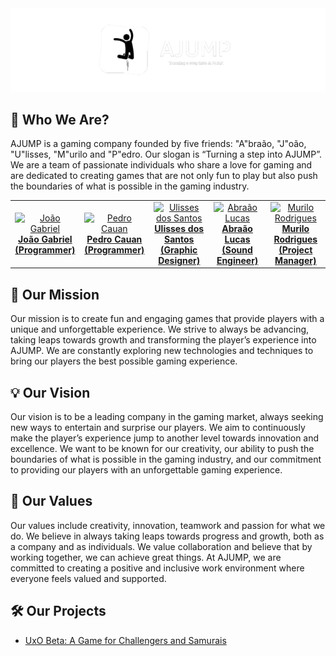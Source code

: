 <div align="center">
  <img src="https://github.com/AJUMP-Corp/.github/blob/main/ajump_banner.png" alt="AJUMP Banner">
</div>

## 👥 Who We Are?
AJUMP is a gaming company founded by five friends: "A"braão, "J"oão, "U"lisses, "M"urilo and "P"edro. Our slogan is “Turning a step into AJUMP”. We are a team of passionate individuals who share a love for gaming and are dedicated to creating games that are not only fun to play but also push the boundaries of what is possible in the gaming industry.
<table align="center">
  <tr>
    <td align="center"><a href="https://github.com/JGabrielJ" target="_blank"><img width="128px" height="128px" src="https://avatars.githubusercontent.com/u/95143389?v=4" alt="João Gabriel"><br><b>João Gabriel<br>(Programmer)</b></a></td>
    <td align="center"><a href="https://github.com/Cauan87" target="_blank"><img width="128px" height="128px" src="https://avatars.githubusercontent.com/u/92456337?v=4" alt="Pedro Cauan"><br><b>Pedro Cauan<br>(Programmer)</b></a></td>
    <td align="center"><a href="https://github.com/Ulisses-Eufrauzino" target="_blank"><img width="128px" height="128px" src="https://avatars.githubusercontent.com/u/89611699?v=4" alt="Ulisses dos Santos"><br><b>Ulisses dos Santos<br>(Graphic Designer)</b></a></td>
    <td align="center"><a href="https://github.com/abraaolucassb" target="_blank"><img width="128px" height="128px" src="https://avatars.githubusercontent.com/u/103671057?v=4" alt="Abraão Lucas"><br><b>Abraão Lucas<br>(Sound Engineer)</b></a></td>
    <td align="center"><a href="https://github.com/MuriloPensativo" target="_blank"><img width="128px" height="128px" src="https://avatars.githubusercontent.com/u/106769022?v=4" alt="Murilo Rodrigues"><br><b>Murilo Rodrigues<br>(Project Manager)</b></a></td>
  </tr>
</table>

## 🎯 Our Mission
Our mission is to create fun and engaging games that provide players with a unique and unforgettable experience. We strive to always be advancing, taking leaps towards growth and transforming the player’s experience into AJUMP. We are constantly exploring new technologies and techniques to bring our players the best possible gaming experience.

## 💡 Our Vision
Our vision is to be a leading company in the gaming market, always seeking new ways to entertain and surprise our players. We aim to continuously make the player’s experience jump to another level towards innovation and excellence. We want to be known for our creativity, our ability to push the boundaries of what is possible in the gaming industry, and our commitment to providing our players with an unforgettable gaming experience.

## 🗿 Our Values
Our values include creativity, innovation, teamwork and passion for what we do. We believe in always taking leaps towards progress and growth, both as a company and as individuals. We value collaboration and believe that by working together, we can achieve great things. At AJUMP, we are committed to creating a positive and inclusive work environment where everyone feels valued and supported.

## 🛠 Our Projects
- [UxO Beta: A Game for Challengers and Samurais](https://github.com/AJUMP-Corp/UxO-Beta)
